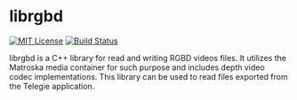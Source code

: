 # librgbd

[![MIT License](https://img.shields.io/github/license/telegie/librgbd)](https://en.wikipedia.org/wiki/MIT_License)
[![Build Status](https://github.com/telegie/librgbd/actions/workflows/build.yml/badge.svg)](https://github.com/telegie/librgbd/actions/workflows/build.yml)

librgbd is a C++ library for read and writing RGBD videos files.
It utilizes the Matroska media container for such purpose and includes depth video codec implementations.
This library can be used to read files exported from the Telegie application.
